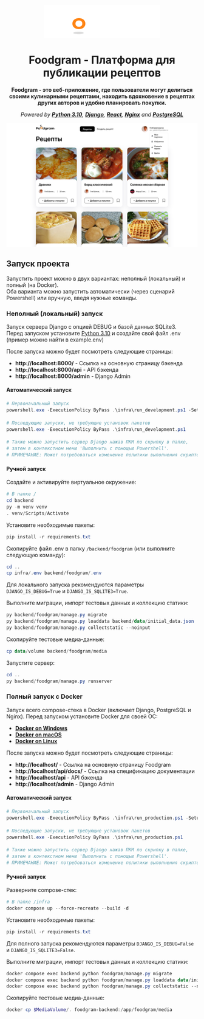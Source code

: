 <div style="text-align:center">

![Foodgram Logo](images/logo-footer.png)

# Foodgram - Платформа для публикации рецептов

**Foodgram - это веб-приложение, где пользователи могут делиться своими кулинарными рецептами, находить вдохновение в рецептах других авторов и удобно планировать покупки.**

*Powered by **[Python 3.10](https://www.python.org/downloads/release/python-31017/)**, **[Django](https://www.djangoproject.com/)**, **[React](https://react.dev/)**, **[Nginx](https://nginx.org/)** and **[PostgreSQL](https://www.postgresql.org/)***

![Main Page](images/main-page.png)

</div>

## Запуск проекта

Запустить проект можно в двух вариантах: неполный (локальный) и полный (на Docker).  
Оба варианта можно запустить автоматически (через сценарий Powershell) или вручную, введя нужные команды.

### Неполный (локальный) запуск

Запуск сервера Django с опцией DEBUG и базой данных SQLite3.  
Перед запуском установите [Python 3.10](https://www.python.org/downloads/release/python-3100/) и создайте свой файл .env (пример можно найти в example.env)

После запуска можно будет посмотреть следующие страницы:
- **http://localhost:8000/** - Ссылка на основную страницу бэкенда
- **http://localhost:8000/api** - API бэкенда
- **http://localhost:8000/admin** - Django Admin

#### Автоматический запуск

```powershell
# Первоначальный запуск
powershell.exe -ExecutionPolicy ByPass .\infra\run_development.ps1 -Setup

# Последующие запуски, не требующие установок пакетов
powershell.exe -ExecutionPolicy ByPass .\infra\run_development.ps1

# Также можно запустить сервер Django нажав ПКМ по скрипку в папке,
# затем в контекстном меню 'Выполнить с помощью Powershell'.
# ПРИМЕЧАНИЕ: Может потребоваться изменение политики выполнения скриптов в системе
```

#### Ручной запуск

Создайте и активируйте виртуальное окружение:
```powershell
# В папке /
cd backend
py -m venv venv
. venv/Scripts/Activate
```

Установите необходимые пакеты:
```powershell
pip install -r requirements.txt
```

Скопируйте файл .env в папку `/backend/foodgram` (или выполните следующую команду):
```powershell
cd ..
cp infra/.env backend/foodgram/.env
```

Для локального запуска рекомендуются параметры `DJANGO_IS_DEBUG=True` и `DJANGO_IS_SQLITE3=True`.

Выполните миграции, импорт тестовых данных и коллекцию статики:
```powershell
py backend/foodgram/manage.py migrate
py backend/foodgram/manage.py loaddata backend/data/initial_data.json
py backend/foodgram/manage.py collectstatic --noinput
```

Скопируйте тестовые медиа-данные:
```powershell
cp data/volume backend/foodgram/media
```

Запустите сервер:
```powershell
cd ..
py backend/foodgram/manage.py runserver
```

### Полный запуск с Docker

Запуск всего compose-стека в Docker (включает Django, PostgreSQL и Nginx).
Перед запуском установите Docker для своей ОС:
- **[Docker on Windows](https://docs.docker.com/docker-for-windows/install/)**
- **[Docker on macOS](https://docs.docker.com/docker-for-mac/install/)**
- **[Docker on Linux](https://docs.docker.com/engine/install/)**

После запуска можно будет посмотреть следующие страницы:
- **http://localhost/** - Ссылка на основную страницу Foodgram
- **http://localhost/api/docs/** - Ссылка на спецификацию документации
- **http://localhost/api** - API бэкенда
- **http://localhost/admin** - Django Admin

#### Автоматический запуск

```powershell
# Первоначальный запуск
powershell.exe -ExecutionPolicy ByPass .\infra\run_production.ps1 -Setup

# Последующие запуски, не требующие установок пакетов
powershell.exe -ExecutionPolicy ByPass .\infra\run_production.ps1

# Также можно запустить сервер Django нажав ПКМ по скрипку в папке,
# затем в контекстном меню 'Выполнить с помощью Powershell'.
# ПРИМЕЧАНИЕ: Может потребоваться изменение политики выполнения скриптов в системе
```

#### Ручной запуск

Разверните compose-стек:
```powershell
# В папке /infra
docker compose up --force-recreate --build -d
```

Установите необходимые пакеты:
```powershell
pip install -r requirements.txt
```

Для полного запуска рекомендуются параметры `DJANGO_IS_DEBUG=False` и `DJANGO_IS_SQLITE3=False`.

Выполните миграции, импорт тестовых данных и коллекцию статики:
```powershell
docker compose exec backend python foodgram/manage.py migrate
docker compose exec backend python foodgram/manage.py loaddata data/initial_data.json
docker compose exec backend python foodgram/manage.py collectstatic --noinput
```

Скопируйте тестовые медиа-данные:
```powershell
docker cp $MediaVolume/. foodgram-backend:/app/foodgram/media
```